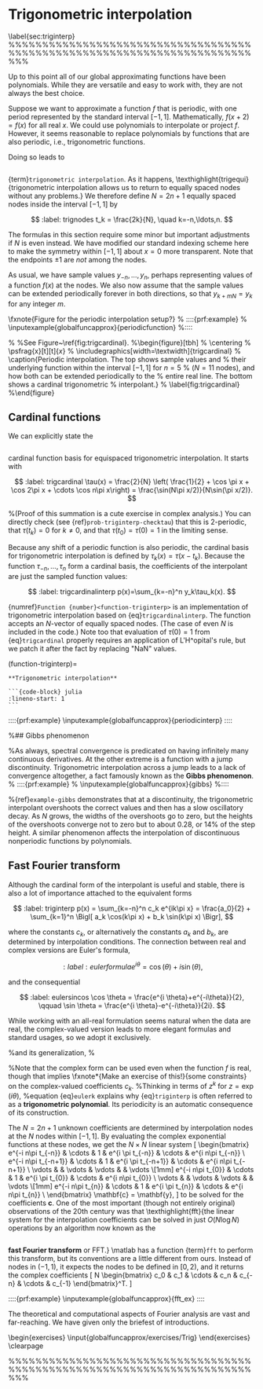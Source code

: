 # Trigonometric interpolation
\label{sec:triginterp}
%%%%%%%%%%%%%%%%%%%%%%%%%%%%%%%%%%%%%%%%%%%%%%%%%%%%%%%%%%%%%%%%%%%%%%%%%%%

Up to this point all of our global approximating functions have been polynomials. While they are versatile and easy to work with, they are not always the best choice.

Suppose we want to approximate a function $f$ that is periodic, with one period represented by the standard interval $[-1,1]$. Mathematically, $f(x+2)=f(x)$ for all real $x$. We could use polynomials to interpolate or project $f$. However, it seems reasonable to replace polynomials by functions that are also periodic, i.e., trigonometric functions.

Doing so leads to 
```{index} interpolation!by trigonometric functions
```
 {term}`trigonometric interpolation`. As it happens, \texthighlight{trigequi}{trigonometric interpolation allows us to return to equally spaced nodes without any problems.} We therefore define $N=2n+1$ equally spaced nodes inside the interval $[-1,1]$ by

$$
  :label: trignodes
  t_k = \frac{2k}{N}, \quad k=-n,\ldots,n.
$$

The formulas in this section require some minor but important adjustments if $N$ is even instead. We have modified our standard indexing scheme here to make the symmetry within $[-1,1]$ about $x=0$ more transparent. Note that the endpoints $\pm1$ are *not* among the nodes.

As usual, we have sample values $y_{-n},\ldots,y_n$, perhaps representing values of a function $f(x)$ at the nodes.  We also now assume that the sample values can be extended periodically forever in both directions, so that $y_{k+mN}=y_k$ for any integer $m$.

\fxnote{Figure for the periodic interpolation setup?}
%
::::{prf:example}
%  \inputexample{globalfuncapprox}{periodicfunction}
%::::

%
%See Figure~\ref{fig:trigcardinal}.
%\begin{figure}[tbh]
%  \centering
%  \psfrag{x}[t][t]{$x$}
%  \includegraphics[width=\textwidth]{trigcardinal}
%  \caption{Periodic interpolation. The top shows sample values and
%    their underlying function within the interval $[-1,1]$ for $n=5$
%    ($N=11$ nodes), and how both can be extended periodically to the
%    entire real line. The bottom shows a cardinal trigonometric
%    interpolant.}
%  \label{fig:trigcardinal}
%\end{figure}


## Cardinal functions

We can explicitly state the 
```{index} cardinal functions
```
 cardinal function basis for equispaced trigonometric interpolation. It starts with

$$
  :label: trigcardinal
  \tau(x) = \frac{2}{N} \left( \frac{1}{2} + \cos \pi x + \cos 2\pi x
    + \cdots \cos n\pi x\right) = \frac{\sin(N\pi x/2)}{N\sin(\pi x/2)}.
$$

%(Proof of this summation is a cute exercise in complex analysis.)
You can directly check (see {ref}`prob-triginterp-checktau`) that this is 2-periodic, that $\tau(t_k)=0$ for $k\neq 0$, and that $\tau(t_0)=\tau(0)=1$ in the limiting sense.

Because any shift of a periodic function is also periodic, the cardinal basis for trigonometric interpolation is defined by $\tau_k(x) = \tau(x-t_k)$. Because the function $\tau_{-n},\ldots,\tau_n$ form a cardinal basis, the coefficients of the interpolant are just the sampled function values:

$$
  :label: trigcardinalinterp
  p(x)=\sum_{k=-n}^n y_k\tau_k(x).
$$


{numref}`Function {number}<function-triginterp>` is an implementation of trigonometric interpolation based on {eq}`trigcardinalinterp`. The function accepts an $N$-vector of equally spaced nodes. (The case of even $N$ is included in the code.) Note too that evaluation of $\tau(0)=1$ from {eq}`trigcardinal` properly requires an application of L'H\^opital's rule, but we patch it after the fact by replacing "NaN" values.

(function-triginterp)=
````{proof:function} triginterp
**Trigonometric interpolation**

```{code-block} julia
:lineno-start: 1
```
````

::::{prf:example}
  \inputexample{globalfuncapprox}{periodicinterp}
::::



%## Gibbs phenomenon

%As always, spectral convergence is predicated on having infinitely many continuous derivatives. At the other extreme is a function with a jump discontinuity. Trigonometric interpolation across a jump leads to a lack of convergence altogether, a fact famously known as the **Gibbs phenomenon**.
%
::::{prf:example}
%  \inputexample{globalfuncapprox}{gibbs}
%::::


%{ref}`example-gibbs` demonstrates that at a discontinuity, the trigonometric interpolant overshoots the correct values and then has a slow oscillatory decay. As $N$ grows, the widths of the overshoots go to zero, but the heights of the overshoots converge not to zero but to about $0.28$, or $14\%$ of the step height. A similar phenomenon affects the interpolation of discontinuous nonperiodic functions by polynomials.

## Fast Fourier transform

Although the cardinal form of the interpolant is useful and stable, there is also a lot of importance attached to the equivalent forms

$$
  :label: triginterp
  p(x) = \sum_{k=-n}^n c_k e^{ik\pi x} = \frac{a_0}{2} + \sum_{k=1}^n \Bigl[ a_k \cos(k\pi x) + b_k \sin(k\pi x) \Bigr],
$$

where the constants $c_k$, or alternatively the constants $a_k$ and $b_k$, are determined by interpolation conditions. The connection between real and complex versions are Euler's formula,

$$
  :label: eulerformula
  e^{i\theta} = \cos(\theta) + i\sin(\theta),
$$

and the consequential

$$
  :label: eulersincos
  \cos \theta = \frac{e^{i \theta}+e^{-i\theta}}{2}, \qquad \sin \theta = \frac{e^{i \theta}-e^{-i\theta}}{2i}.
$$

While working with an all-real formulation seems natural when the data are real, the complex-valued version leads to more elegant formulas and standard usages, so we adopt it exclusively.

%and its generalization,
%
$$
%  :label: eulerk
%  \bigl(e^{i\theta}\bigr)^k = e^{ik\theta} = \cos(k\theta) + i \sin(k\theta).
%$$

%Note that the complex form can be used even when the function $f$ is real, though that implies \fxnote*{Make an exercise of this!}{some constraints} on the complex-valued coefficients $c_k$.
%Thinking in terms of $z^k$ for $z=\exp(i\theta)$,
%equation {eq}`eulerk` explains why {eq}`triginterp` is often referred to as a **trigonometric polynomial**. Its periodicity is an automatic consequence of its construction.

The $N=2n+1$ unknown coefficients are determined by interpolation nodes at the $N$ nodes within $[-1,1]$. By evaluating the complex exponential functions at these nodes, we get the $N\times N$ linear system
\[
   \begin{bmatrix}
     e^{-i n\pi t_{-n}}   & \cdots & 1      & e^{i \pi t_{-n}}   & \cdots & e^{i n\pi t_{-n}}   \\
     e^{-i n\pi t_{-n+1}} & \cdots & 1      & e^{i \pi t_{-n+1}} & \cdots & e^{i n\pi t_{-n+1}} \\
     \vdots             &        & \vdots & \vdots            &        & \vdots              \\[1mm]
     e^{-i n\pi t_{0}}    & \cdots & 1      & e^{i \pi t_{0}}    & \cdots & e^{i n\pi t_{0}}    \\
     \vdots             &        & \vdots & \vdots             &        & \vdots              \\[1mm]
     e^{-i n\pi t_{n}}    & \cdots & 1      & e^{i \pi t_{n}}    & \cdots & e^{i n\pi t_{n}}    \\
   \end{bmatrix}
   \mathbf{c} = \mathbf{y},
\]
to be solved for the coefficients $\mathbf{c}$. One of the most important (though not entirely original) observations of the 20th century was that \texthighlight{fft}{the linear system for the interpolation coefficients can be solved in just $O(N\log N)$ operations by an algorithm now known as the 
```{index} FFT
```
 **fast Fourier transform** or FFT.} \matlab has a function {term}`fft` to perform this transform, but its conventions are a little different from ours. Instead of nodes in $(-1,1)$, it expects the nodes to be defined in $[0,2)$, and it returns the complex coefficients
\[
N
\begin{bmatrix}
  c_0 & c_1 & \cdots & c_n & c_{-n} & \cdots & c_{-1}
\end{bmatrix}^T.
\]


::::{prf:example}
  \inputexample{globalfuncapprox}{fft_ex}
::::


The theoretical and computational aspects of Fourier analysis are vast and far-reaching. We have given only the briefest of introductions.

\begin{exercises}
  \input{globalfuncapprox/exercises/Trig}
\end{exercises}
\clearpage

%%%%%%%%%%%%%%%%%%%%%%%%%%%%%%%%%%%%%%%%%%%%%%%%%%%%%%%%%%%%%%%%%%%%%%%%%%%
